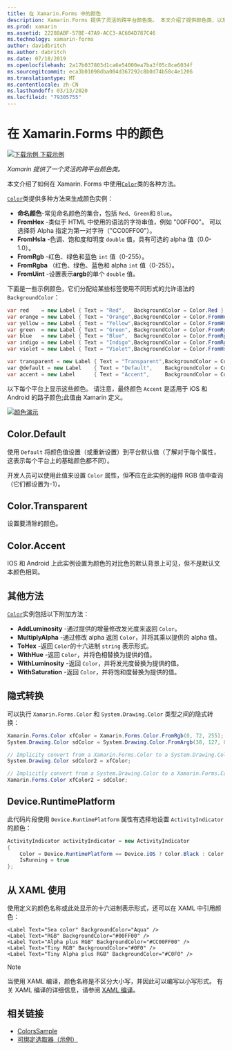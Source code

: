 ```yaml
---
title: 在 Xamarin.Forms 中的颜色
description: Xamarin.Forms 提供了灵活的跨平台颜色类。 本文介绍了提供颜色类，以及如何使用它的功能。
ms.prod: xamarin
ms.assetid: 22288ABF-57BE-47A9-ACC3-AC604D787C46
ms.technology: xamarin-forms
author: davidbritch
ms.author: dabritch
ms.date: 07/18/2019
ms.openlocfilehash: 2a17b037803d1ca6e54000ea7ba3f05c8ce6034f
ms.sourcegitcommit: eca3b01098dba004d367292c8b0d74b58c4e1206
ms.translationtype: MT
ms.contentlocale: zh-CN
ms.lasthandoff: 03/13/2020
ms.locfileid: "79305755"
---
```

# <a name="colors-in-xamarinforms"></a>在 Xamarin.Forms 中的颜色

[![下载示例](~/media/shared/download.png) 下载示例](https://docs.microsoft.com/samples/xamarin/xamarin-forms-samples/workingwithcolors)

_Xamarin 提供了一个灵活的跨平台颜色类。_

本文介绍了如何在 Xamarin. Forms 中使用[`Color`](xref:Xamarin.Forms.Color)类的各种方法。

[`Color`](xref:Xamarin.Forms.Color)类提供多种方法来生成颜色实例：

- **命名颜色**-常见命名颜色的集合，包括 `Red`、`Green`和 `Blue`。
- **FromHex** -类似于 HTML 中使用的语法的字符串值，例如 "00FF00"。 可以选择将 Alpha 指定为第一对字符（"CC00FF00"）。
- **FromHsla** -色调、饱和度和明度 `double` 值，具有可选的 alpha 值（0.0-1.0）。
- **FromRgb** -红色、绿色和蓝色 `int` 值（0-255）。
- **FromRgba** （红色、绿色、蓝色和 alpha `int` 值（0-255）。
- **FromUint** -设置表示**argb**的单个 `double` 值。

下面是一些示例颜色，它们分配给某些标签使用不同形式的允许语法的 `BackgroundColor`：

```csharp
var red    = new Label { Text = "Red",   BackgroundColor = Color.Red };
var orange = new Label { Text = "Orange",BackgroundColor = Color.FromHex("FF6A00") };
var yellow = new Label { Text = "Yellow",BackgroundColor = Color.FromHsla(0.167, 1.0, 0.5, 1.0) };
var green  = new Label { Text = "Green", BackgroundColor = Color.FromRgb (38, 127, 0) };
var blue   = new Label { Text = "Blue",  BackgroundColor = Color.FromRgba(0, 38, 255, 255) };
var indigo = new Label { Text = "Indigo",BackgroundColor = Color.FromRgb (0, 72, 255) };
var violet = new Label { Text = "Violet",BackgroundColor = Color.FromHsla(0.82, 1, 0.25, 1) };

var transparent = new Label { Text = "Transparent",BackgroundColor = Color.Transparent };
var @default = new Label    { Text = "Default",    BackgroundColor = Color.Default };
var accent = new Label      { Text = "Accent",     BackgroundColor = Color.Accent };
```

以下每个平台上显示这些颜色。 请注意，最终颜色 `Accent` 是适用于 iOS 和 Android 的路子颜色;此值由 Xamarin 定义。

 [![颜色演示](colors-images/colors-sml.png "颜色演示")](colors-images/colors.png#lightbox "颜色演示")

## <a name="colordefault"></a>Color.Default

使用 `Default` 将颜色值设置（或重新设置）到平台默认值（了解对于每个属性，这表示每个平台上的基础颜色都不同）。

开发人员可以使用此值来设置 `Color` 属性，但**不**应在此实例的组件 RGB 值中查询（它们都设置为-1）。

## <a name="colortransparent"></a>Color.Transparent

设置要清除的颜色。

## <a name="coloraccent"></a>Color.Accent

IOS 和 Android 上此实例设置为颜色的对比色的默认背景上可见，但不是默认文本颜色相同。

## <a name="additional-methods"></a>其他方法

[`Color`](xref:Xamarin.Forms.Color)实例包括以下附加方法：

- **AddLuminosity** -通过提供的增量修改发光度来返回 `Color`。
- **MultiplyAlpha** -通过修改 alpha 返回 `Color`，并将其乘以提供的 alpha 值。
- **ToHex** -返回 `Color`的十六进制 `string` 表示形式。
- **WithHue** -返回 `Color`，并将色相替换为提供的值。
- **WithLuminosity** -返回 `Color`，并将发光度替换为提供的值。
- **WithSaturation** -返回 `Color`，并将饱和度替换为提供的值。

## <a name="implicit-conversions"></a>隐式转换

可以执行 `Xamarin.Forms.Color` 和 `System.Drawing.Color` 类型之间的隐式转换：

```csharp
Xamarin.Forms.Color xfColor = Xamarin.Forms.Color.FromRgb(0, 72, 255);
System.Drawing.Color sdColor = System.Drawing.Color.FromArgb(38, 127, 0);

// Implicity convert from a Xamarin.Forms.Color to a System.Drawing.Color
System.Drawing.Color sdColor2 = xfColor;

// Implicitly convert from a System.Drawing.Color to a Xamarin.Forms.Color
Xamarin.Forms.Color xfColor2 = sdColor;
```

## <a name="deviceruntimeplatform"></a>Device.RuntimePlatform

此代码片段使用 `Device.RuntimePlatform` 属性有选择地设置 `ActivityIndicator`的颜色：

```csharp
ActivityIndicator activityIndicator = new ActivityIndicator
{
    Color = Device.RuntimePlatform == Device.iOS ? Color.Black : Color.Default,
    IsRunning = true
};
```

## <a name="using-from-xaml"></a>从 XAML 使用

使用定义的颜色名称或此处显示的十六进制表示形式，还可以在 XAML 中引用颜色：

```xaml
<Label Text="Sea color" BackgroundColor="Aqua" />
<Label Text="RGB" BackgroundColor="#00FF00" />
<Label Text="Alpha plus RGB" BackgroundColor="#CC00FF00" />
<Label Text="Tiny RGB" BackgroundColor="#0F0" />
<Label Text="Tiny Alpha plus RGB" BackgroundColor="#C0F0" />
```

> [!NOTE]
> 当使用 XAML 编译，颜色名称是不区分大小写，并因此可以编写以小写形式。 有关 XAML 编译的详细信息，请参阅 [XAML 编译](~/xamarin-forms/xaml/xamlc.md)。

## <a name="related-links"></a>相关链接

- [ColorsSample](https://docs.microsoft.com/samples/xamarin/xamarin-forms-samples/workingwithcolors)
- [可绑定选取器（示例）](https://docs.microsoft.com/samples/xamarin/xamarin-forms-samples/userinterface-bindablepicker)
